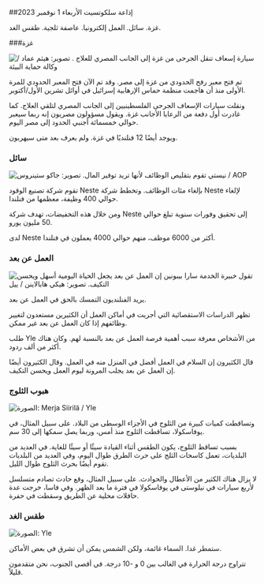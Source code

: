 ##إذاعة سلكوتسيت الأربعاء 1 نوفمبر 2023

غزة. سائل. العمل إلكترونيا. عاصفة ثلجية. طقس الغد.

###غزة

![ سيارة إسعاف تنقل الجرحى من غزة إلى الجانب المصري للعلاج . تصوير: هيثم عماد / وكالة حماية البيئة](https://images.cdn.yle.fi/image/upload/c_crop,h_2821,w_5016,x_0,y_744/ar_1.7777777777777777,c_fill,g_faces,h_675,w_1200/dpr_1.0/q_auto:eco/f_auto/fl_lossy/v1698852282/39-1194530654258b7aaf7a)

تم فتح معبر رفح الحدودي من غزة إلى مصر. وقد تم الآن فتح المعبر الحدودي للمرة الأولى منذ أن هاجمت منظمة حماس الإرهابية إسرائيل في أوائل تشرين الأول/أكتوبر.

ونقلت سيارات الإسعاف الجرحى الفلسطينيين إلى الجانب المصري لتلقي العلاج. كما غادرت أول دفعة من الرعايا الأجانب غزة. ويقول مسؤولون مصريون إنه ربما سيعبر حوالي خمسمائة أجنبي الحدود إلى مصر اليوم.

ويوجد أيضًا 12 فنلنديًا في غزة. ولم يعرف بعد متى سيهربون.

### سائل

![نيستي تقوم بتقليص الوظائف لأنها تريد توفير المال. تصوير: جاكو ستينروس / AOP](https://images.cdn.yle.fi/image/upload/c_crop,h_2611,w_4643,x_0,y_483/ar_1.7777777777777777,c_fill,g_faces,h_675,w_1200/dpr_1.0/q_auto:eco/f_auto/fl_lossy/v1698838481/39-1191437653a0928a0b5b)

تقوم شركة تصنيع الوقود Neste بإلغاء مئات الوظائف. وتخطط شركة Neste لإلغاء حوالي 400 وظيفة، معظمها من فنلندا.

ومن خلال هذه التخفيضات، تهدف شركة Neste إلى تحقيق وفورات سنوية تبلغ حوالي 50 مليون يورو.

لدى Neste أكثر من 6000 موظف، منهم حوالي 4000 يعملون في فنلندا.

### العمل عن بعد

![تقول خبيرة الخدمة سارا بيبونين إن العمل عن بعد يجعل الحياة اليومية أسهل ويحسن التكيف. تصوير: هيكي هابالاينن / ييل](https://images.cdn.yle.fi/image/upload/c_crop,h_2988,w_5312,x_16,y_569/ar_1.7777777777777777,c_fill,g_faces,h_675,w_1200/dpr_1.0/q_auto:eco/f_auto/fl_lossy/v1698754242/39-11936826540ed9ea44a0)

يريد الفنلنديون التمسك بالحق في العمل عن بعد.

تظهر الدراسات الاستقصائية التي أجريت في أماكن العمل أن الكثيرين مستعدون لتغيير وظائفهم إذا كان العمل عن بعد غير ممكن.

طلب Yle من الأشخاص معرفة سبب أهمية فرصة العمل عن بعد بالنسبة لهم. وكان هناك أكثر من ألف ردود.

قال الكثيرون إن السلام في العمل أفضل في المنزل منه في العمل. وقال الكثيرون أيضًا إن العمل عن بعد يجلب المرونة ليوم العمل ويحسن التكيف.

### هبوب الثلوج

![ الصورة: Merja Siirilä / Yle](https://images.cdn.yle.fi/image/upload/c_crop,h_2265,w_4028,x_0,y_378/ar_1.7777777777777777,c_fill,g_faces,h_675,w_1200/dpr_1.0/q_auto:eco/f_auto/fl_lossy/v1698853993/39-119441665423d86dff6c)

وتساقطت كميات كبيرة من الثلوج في الأجزاء الوسطى من البلاد. على سبيل المثال، في يوفاسكولا، تساقطت الثلوج منذ أمس، وربما يصل سمكها إلى 30 سم.

بسبب تساقط الثلوج، يكون الطقس أثناء القيادة سيئًا أو سيئًا للغاية. في العديد من البلديات، تعمل كاسحات الثلج على حرث الطرق طوال اليوم، وفي العديد من البلديات تقوم أيضًا بحرث الثلوج طوال الليل.

لا يزال هناك الكثير من الأعطال والحوادث. على سبيل المثال، وقع حادث تصادم متسلسل لأربع سيارات في نيلوستى في يوفاسكولا في فترة ما بعد الظهر. وفي فاسا، خرجت عدة حافلات محلية عن الطريق وسقطت في حفرة.

### طقس الغد

![ الصورة: Yle](https://images.cdn.yle.fi/image/upload/c_crop,h_1080,w_1919,x_0,y_0/ar_1.7777777777777777,c_fill,g_faces,h_675,w_1200/dpr_1.0/q_auto:eco/f_auto/fl_lossy/v1698848166/39-119453865425d62868a1)

ستمطر غدا. السماء غائمة، ولكن الشمس يمكن أن تشرق في بعض الأماكن.

تتراوح درجة الحرارة في الغالب بين 0 و -10 درجة. في أقصى الجنوب، نحن متقدمون قليلاً.
